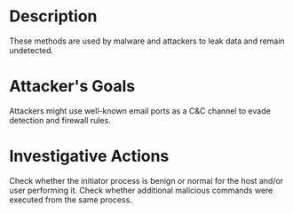 # Description
These methods are used by malware and attackers to leak data and remain undetected.
# Attacker's Goals
Attackers might use well-known email ports as a C&C channel to evade detection and firewall rules.
# Investigative Actions
Check whether the initiator process is benign or normal for the host and/or user performing it.
Check whether additional malicious commands were executed from the same process.
